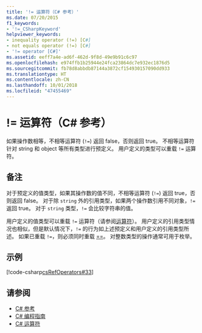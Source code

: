```yaml
---
title: '!= 运算符（C# 参考）'
ms.date: 07/20/2015
f1_keywords:
- '!=_CSharpKeyword'
helpviewer_keywords:
- inequality operator (!=) [C#]
- not equals operator (!=) [C#]
- '!= operator [C#]'
ms.assetid: eeff7a4e-ad6f-462d-9f8d-49e9b91c6c97
ms.openlocfilehash: e974ffb1b25944e24fca23864dc7e932ec1876d5
ms.sourcegitcommit: fb78d8abbdb87144a3872cf154930157090dd933
ms.translationtype: HT
ms.contentlocale: zh-CN
ms.lasthandoff: 10/01/2018
ms.locfileid: "47455469"
---
```

# <a name="-operator-c-reference"></a>!= 运算符（C# 参考）
如果操作数相等，不相等运算符 (`!=`) 返回 false，否则返回 true。 不相等运算符针对 string 和 object 等所有类型进行预定义。 用户定义的类型可以重载 `!=` 运算符。  
  
## <a name="remarks"></a>备注  
 对于预定义的值类型，如果其操作数的值不同，不相等运算符 (`!=`) 返回 true，否则返回 false。 对于除 `string` 外的引用类型，如果两个操作数引用不同对象，`!=` 返回 true。 对于 `string` 类型，`!=` 会比较字符串的值。  
  
 用户定义的值类型可以重载 `!=` 运算符（请参阅[运算符](../../../csharp/language-reference/keywords/operator.md)）。 用户定义的引用类型情况也相似，但是默认情况下，`!=` 的行为如上述预定义和用户定义的引用类型所述。 如果已重载 `!=`，则必须同时重载 [==](../../../csharp/language-reference/operators/equality-comparison-operator.md)。 对整数类型的操作通常可用于枚举。  
  
## <a name="example"></a>示例  
 [!code-csharp[csRefOperators#33](../../../csharp/language-reference/operators/codesnippet/CSharp/not-equal-operator_1.cs)]  
  
## <a name="see-also"></a>请参阅

- [C# 参考](../../../csharp/language-reference/index.md)  
- [C# 编程指南](../../../csharp/programming-guide/index.md)  
- [C# 运算符](../../../csharp/language-reference/operators/index.md)
